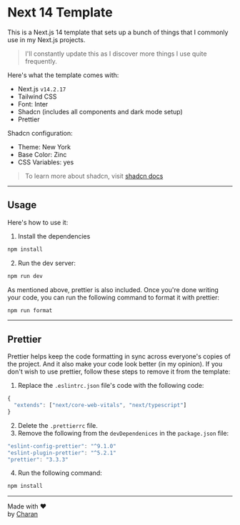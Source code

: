 # Next 14 Template

This is a Next.js 14 template that sets up a bunch of things that I commonly use in my Next.js projects.

> I'll constantly update this as I discover more things I use quite frequently.

Here's what the template comes with:
- Next.js `v14.2.17`
- Tailwind CSS
- Font: Inter
- Shadcn (includes all components and dark mode setup)
- Prettier

Shadcn configuration:
- Theme: New York
- Base Color: Zinc
- CSS Variables: yes

> To learn more about shadcn, visit [shadcn docs](https://ui.shadcn.com/docs/)

---
## Usage

Here's how to use it:

1. Install the dependencies
```bash
npm install
```

2. Run the dev server:
```bash
npm run dev
```

As mentioned above, prettier is also included. Once you're done writing your code, you can run the following command to format it with prettier:

```bash
npm run format
```

---

## Prettier

Prettier helps keep the code formatting in sync across everyone's copies of the project. And it also make your code look better (in my opinion). If you don't wish to use prettier, follow these steps to remove it from the template:

1. Replace the `.eslintrc.json` file's code with the following code:
```js
{
  "extends": ["next/core-web-vitals", "next/typescript"]
}
```
2. Delete the `.prettierrc` file.
3. Remove the following from the `devDependenices` in the `package.json` file:
```js
"eslint-config-prettier": "^9.1.0"
"eslint-plugin-prettier": "^5.2.1"
"prettier": "3.3.3"
```
4. Run the following command:
```bash
npm install
```

---

Made with ❤️  
by [Charan](https://charan.dev/)